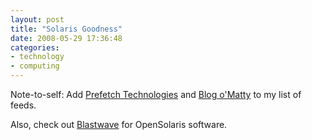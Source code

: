 ```yaml
---
layout: post
title: "Solaris Goodness"
date: 2008-05-29 17:36:48
categories:
- technology
- computing
---
```

Note-to-self: Add [Prefetch Technologies](http://prefetch.net/) and
[Blog o'Matty](http://prefetch.net/blog/) to my list of feeds.

Also, check out [Blastwave](http://www.blastwave.org/) for OpenSolaris software.
